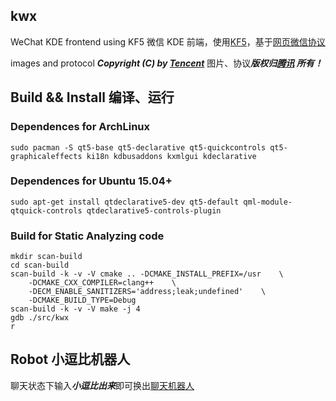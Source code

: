 kwx
---

WeChat KDE frontend using KF5
微信 KDE 前端，使用[KF5](https://en.wikipedia.org/wiki/KDE_Frameworks_5)，基于[网页微信协议](https://github.com/Urinx/WeixinBot/blob/master/README.md)

images and protocol ***Copyright (C) by [Tencent](http://weixin.qq.com/)*** 
图片、协议***版权归[腾讯](http://weixin.qq.com/) 所有！***

## Build && Install 编译、运行

### Dependences for ArchLinux

```
sudo pacman -S qt5-base qt5-declarative qt5-quickcontrols qt5-graphicaleffects ki18n kdbusaddons kxmlgui kdeclarative 
```

### Dependences for Ubuntu 15.04+

```
sudo apt-get install qtdeclarative5-dev qt5-default qml-module-qtquick-controls qtdeclarative5-controls-plugin
```

### Build for Static Analyzing code
```
mkdir scan-build
cd scan-build
scan-build -k -v -V cmake .. -DCMAKE_INSTALL_PREFIX=/usr    \
    -DCMAKE_CXX_COMPILER=clang++    \
    -DECM_ENABLE_SANITIZERS='address;leak;undefined'    \
    -DCMAKE_BUILD_TYPE=Debug
scan-build -k -v -V make -j 4
gdb ./src/kwx
r
```

## Robot 小逗比机器人
聊天状态下输入***小逗比出来***即可换出[聊天机器人](http://www.xiaodoubi.com/)
